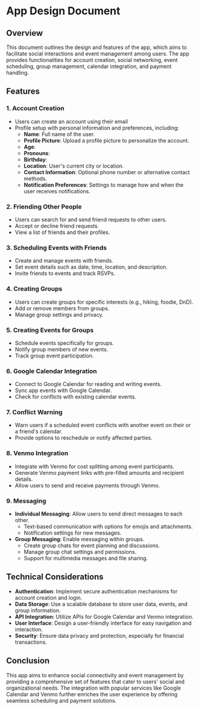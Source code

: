 # App Design Document

## Overview
This document outlines the design and features of the app, which aims to facilitate social interactions and event management among users. The app provides functionalities for account creation, social networking, event scheduling, group management, calendar integration, and payment handling.

## Features

### 1. Account Creation
- Users can create an account using their email
- Profile setup with personal information and preferences, including:
  - **Name**: Full name of the user.
  - **Profile Picture**: Upload a profile picture to personalize the account.
  - **Age**:
  - **Pronouns**:
  - **Birthday**:
  - **Location**: User's current city or location.
  - **Contact Information**: Optional phone number or alternative contact methods.
  - **Notification Preferences**: Settings to manage how and when the user receives notifications.

### 2. Friending Other People
- Users can search for and send friend requests to other users.
- Accept or decline friend requests.
- View a list of friends and their profiles.

### 3. Scheduling Events with Friends
- Create and manage events with friends.
- Set event details such as date, time, location, and description.
- Invite friends to events and track RSVPs.

### 4. Creating Groups
- Users can create groups for specific interests (e.g., hiking, foodie, DnD).
- Add or remove members from groups.
- Manage group settings and privacy.

### 5. Creating Events for Groups
- Schedule events specifically for groups.
- Notify group members of new events.
- Track group event participation.

### 6. Google Calendar Integration
- Connect to Google Calendar for reading and writing events.
- Sync app events with Google Calendar.
- Check for conflicts with existing calendar events.

### 7. Conflict Warning
- Warn users if a scheduled event conflicts with another event on their or a friend's calendar.
- Provide options to reschedule or notify affected parties.

### 8. Venmo Integration
- Integrate with Venmo for cost splitting among event participants.
- Generate Venmo payment links with pre-filled amounts and recipient details.
- Allow users to send and receive payments through Venmo.

### 9. Messaging
- **Individual Messaging**: Allow users to send direct messages to each other.
  - Text-based communication with options for emojis and attachments.
  - Notification settings for new messages.
- **Group Messaging**: Enable messaging within groups.
  - Create group chats for event planning and discussions.
  - Manage group chat settings and permissions.
  - Support for multimedia messages and file sharing.

## Technical Considerations
- **Authentication**: Implement secure authentication mechanisms for account creation and login.
- **Data Storage**: Use a scalable database to store user data, events, and group information.
- **API Integration**: Utilize APIs for Google Calendar and Venmo integration.
- **User Interface**: Design a user-friendly interface for easy navigation and interaction.
- **Security**: Ensure data privacy and protection, especially for financial transactions.

## Conclusion
This app aims to enhance social connectivity and event management by providing a comprehensive set of features that cater to users' social and organizational needs. The integration with popular services like Google Calendar and Venmo further enriches the user experience by offering seamless scheduling and payment solutions.

